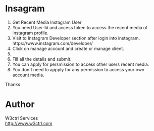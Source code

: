 # Insagram
<ol>
  <li>Get Recent Media Instagram User</li>
<li>You need User-Id and access token to access the recent media of instagram profile.</li>
<li>Visit to Instagram Developer section after login into instagram. https://www.instagram.com/developer/ </li>
<li>Click on manage account and create or manage client. </li>
<li><li>Fill all the details and submit.</li>
<li>You can apply for persmission to access other users recent media.</li>
<li>You don't need to appply for any permission to access your own account media.</li>
  </ol>
Thanks

# Author
W3ctrl Services<br>
http://www.w3ctrl.com
